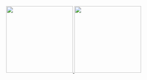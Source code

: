 <div>
  <a href="https://github.com/Ruanrls">
  <img height="180em" src="https://github-readme-stats.vercel.app/api/top-langs/?username=Ruanrls&layout=compact&langs_count=7&theme=dracula"/>
  <img height="180em" src="https://github-readme-stats.vercel.app/api?username=Ruanrlsaqui&show_icons=true&theme=dracula&include_all_commits=true&count_private=true"/>
</div>
